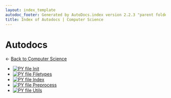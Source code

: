 ```yaml
---
layout: index_template
autodoc_footer: Generated by AutoDocs.index version 2.2.3 "parent folders in indexes *should* now display properly" ⓒ Starwort, 2020
title: Index of Autodocs | Computer Science
---
```


# **Autodocs**

← [Back to Computer Science](..)

- [![PY file](https://img.icons8.com/windows/512/03dac6/py.png)   Init  ](./autodocs/__init__.py)
- [![PY file](https://img.icons8.com/windows/512/03dac6/py.png) Filetypes](./autodocs/filetypes.py)
- [![PY file](https://img.icons8.com/windows/512/03dac6/py.png) Index](./autodocs/index.py)
- [![PY file](https://img.icons8.com/windows/512/03dac6/py.png) Preprocess](./autodocs/preprocess.py)
- [![PY file](https://img.icons8.com/windows/512/03dac6/py.png) Utils](./autodocs/utils.py)
